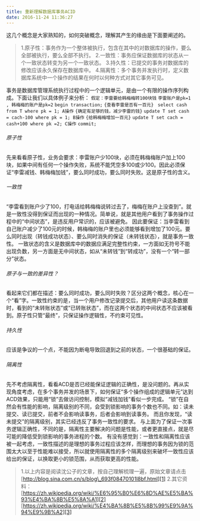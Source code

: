 ```yaml
---
title: 重新理解数据库事务ACID
date: 2016-11-24 11:36:27
---
```


这几个概念是大家熟知的，如何突破概念，理解其产生的缘由是下面要阐述的。
> 1.原子性：事务作为一个整体被执行，包含在其中的对数据库的操作，要么全部被执行，要么全部不执行。
> 2.一致性：事务应保证数据库的状态从一个一致状态转变为另一个一致状态。
> 3.持久性：已提交的事务对数据库的修改应该永久保存在数据库中。
> 4.隔离性：多个事务并发执行时，定义数据库系统中一个操作的结果在何时以何种方式对其它事务可见。
<!-- more -->

事务是数据库管理系统执行过程中的一个逻辑单元，是由一个有限的操作序列构成。下面让我们以具体例子来分析：
`假定：李雷要给韩梅梅转100块钱`
`李雷账户是pk=1 , 韩梅梅的账户是pk=2`
`begin transaction;`
`{查看李雷是否有一百元}`
` select cash from T where pk = 1; A操作`
`{确定有足够的钱，减少李雷的钱}`
`update T set cash = cach-100 where pk = 1; B操作`
`{给韩梅梅增加一百元}`
`update T set cach = cash+100 where pk =2; C操作`
`commit;`

###### 原子性
先来看看原子性，业务会要求：李雷账户少100块，必须在韩梅梅账户加上100块，如果中间有任何一个操作失败，系统不能凭空多100或少100。因此必须保证“李雷减钱、韩梅梅加钱”，要么同时成功，要么同时失败。这是原子性的含义。

###### 一致性
“李雷看到账户少了100，打电话给韩梅梅说转过去了，梅梅在账户上没查到”。就是一致性没得到保证而出现的一种情况。简单说，就是其他用户看到了事务操作过程中的“中间状态”，是违反用户常识的，应该被避免。
因此要保证：当李雷看到自己账户减少了100元的时候，韩梅梅的账户里也必须能够看到增加了100元。要么同时出现（转钱成功状态）、要么同时消失的保证（未转钱状态），就是事务一致性。
一致状态的含义是数据库中的数据应满足完整性约束，一方面如无符号不能出现负数，另一方面是无中间状态，如从“未转钱”到“转成功”，没有一个“转一部分”状态。

###### 原子与一致的差异性？
看起来它们都在描述：要么同时成功，要么同时失败？区分这两个概念，核心在一个“看”字。一致性约束的是，当一个用户修改记录提交后，其他用户读这条数据时，看到的“未转账状态”或“已转账状态”，而在这两个状态的中间状态不应该被看到。原子性只管“最终”，只保证操作逻辑性，不约束可见性。

###### 持久性
应该是争议的一个点，不能因为断电导致回退到之前的状态，一个很基础的保证。

###### 隔离性
先不考虑隔离性，看看ACD是否已经能保证逻辑的正确性，是没问题的。再从实现角度考虑，在多个事务并发的场景下，如何保证“多个操作组成的逻辑单元”达到ACD效果，只能用“锁”去做访问控制，模拟“减钱加钱”看似一步完成。
“锁”在自然会有性能的影响，隔离级别的不同，会受到锁影响的事务个数也不同。如：读未提交、读已提交，前者不会影响读事务，后者会影响到读事务。
而且你发现，“读未提交”的隔离级别，其实已经违反了事务一致性的要求。
与上面为了保证一次事务逻辑正确性，不同的是，隔离性主要解决的问题是性能，或者更直接点，就是尽可能的降低受到锁影响的事务进程的个数。
有没有感觉到：一致性和隔离性应该被一起考虑，一致性描述的是理想的事务过程应该怎样，而理想的事务因为锁的范围太大以至于性能难以接受，所以就使用隔离性的多个隔离级别来破坏一致性应该给出的保证，以换取更小的锁范围，从而获取更高的性能。

> 1.以上内容是阅读沈公子的文章，按自己理解梳理一遍，原始文章请点击
> [http://blog.sina.com.cn/s/blog\_693f08470101l8bf.html][1]
> 2.其它资料：
> [https://zh.wikipedia.org/wiki/%E6%95%B0%E6%8D%AE%E5%BA%93%E4%BA%8B%E5%8A%A1][2]
> [https://zh.wikipedia.org/wiki/%E4%BA%8B%E5%8B%99%E9%9A%94%E9%9B%A2][3]

[1]:	http://blog.sina.com.cn/s/blog_693f08470101l8bf.html
[2]:	https://zh.wikipedia.org/wiki/%E6%95%B0%E6%8D%AE%E5%BA%93%E4%BA%8B%E5%8A%A1
[3]:	https://zh.wikipedia.org/wiki/%E4%BA%8B%E5%8B%99%E9%9A%94%E9%9B%A2